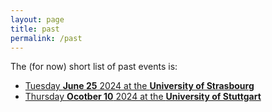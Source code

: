 ```yaml
---
layout: page
title: past
permalink: /past
---
```


The (for now) short list of past events is:

* [Tuesday **June 25** 2024 at the **University of Strasbourg**](/2024-june)
* [Thursday **Ocotber 10** 2024 at the **University of Stuttgart**](/2024-october)
